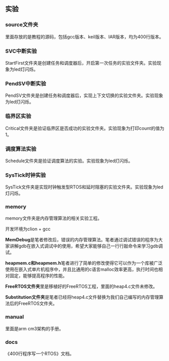 ## 实验

### source文件夹

里面存放的是教程的源码，包括gcc版本、keil版本、IAR版本，均为400行版本。

### SVC中断实验

StartFirst文件夹是创建任务和调度器后，开启第一次任务的实验文件夹。实验现象为led灯闪烁。

### PendSV中断实验

PendSV文件夹是创建任务和调度器后，实现上下文切换的实验文件夹。实验现象为led灯闪烁。



### 临界区实验

Critical文件夹是验证临界区是否成功的实验文件夹。实验现象为打印count的值为1。



### 调度算法实验

Schedule文件夹是验证调度算法的实验。实验现象为led灯闪烁。



### SysTick时钟实验

SysTick文件夹是实现时钟触发型RTOS和延时阻塞的实验文件夹。实验现象为led灯闪烁。

### memory

memory文件夹是内存管理算法的相关实验工程。

开发环境为clion + gcc

**MemDebug**是笔者修改后，错误的内存管理算法。笔者通过调试错误的程序为大家讲解gdb在嵌入式调试中的使用，希望大家能够自己一行行敲命令来学习gdb调试。

**heapmem.c和heapmem.h**笔者进行了简单的修改使得它可以作为一个库被广泛使用在嵌入式单片机程序中，并且比通用的c语言malloc效率更高，执行时间也相对固定，能够提高程序的性能。

**FreeRTOS文件夹**里是移植好的FreeRTOS工程，里面的heap4.c文件未修改。

**Substitution文件夹**是笔者已经将heap4.c文件替换为我们自己编写的内存管理算法后的FreeRTOS文件夹。

### manual

里面是arm cm3架构的手册。

### docs

《400行程序写一个RTOS》文档。
